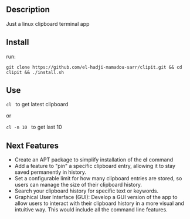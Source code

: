 ## Description
Just a linux clipboard terminal app

## Install
run:  
```shell
git clone https://github.com/el-hadji-mamadou-sarr/clipit.git && cd clipit && ./install.sh
 ```

## Use

```cl ``` to get latest clipboard

or 

```cl -n 10 ``` to get last 10

## Next Features

- Create an APT package to simplify installation of the <strong>cl</strong> command
- Add a feature to "pin" a specific clipboard entry, allowing it to stay saved permanently in history.
- Set a configurable limit for how many clipboard entries are stored, so users can manage the size of their clipboard history.
- Search your clipboard history for specific text or keywords.
- Graphical User Interface (GUI): Develop a GUI version of the app to allow users to interact with their clipboard history in a more visual and intuitive way. This would include all the command line features.

